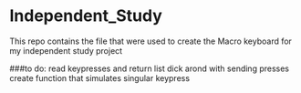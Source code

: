 # Independent_Study
This repo contains the file that were used to create the Macro keyboard for my independent study project

###to do:
read keypresses and return list
dick arond with sending presses
create function that simulates singular keypress
